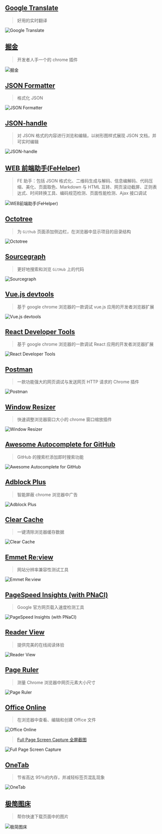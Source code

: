 ## [Google Translate](https://chrome.google.com/webstore/detail/google-translate/aapbdbdomjkkjkaonfhkkikfgjllcleb)

> 好用的实时翻译

![Google Translate](https://lh3.googleusercontent.com/0m8JW2q7W8Q0HdUDiahs8gaoYJ2H_WHmNlo3475gGAxFiQ1kfvvwE_du5XGZxz3n6xncoW0q=w640-h400-e365)

## [掘金](https://chrome.google.com/webstore/detail/%E6%8E%98%E9%87%91/lecdifefmmfjnjjinhaennhdlmcaeeeb)

> 开发者人手一个的 chrome 插件

![掘金](https://lh3.googleusercontent.com/PjwxQhfIopvq_d3NVEgW6n0GXVV-G9WcBfdpv_P9IDikOdP3IjmXj6SuO1JpfTDSRjJ1-Cxxsgw=w640-h400-e365)

## [JSON Formatter](https://chrome.google.com/webstore/detail/json-formatter/bcjindcccaagfpapjjmafapmmgkkhgoa)

> 格式化 JSON

![JSON Formatter](https://lh3.googleusercontent.com/68vofGty-EmFi1WHH-y0IbwRXeJpKTg3eTZOjZQoZAhJ6vuY7cL0G6yJ0CsE5sooUtJkSbqwUbI=w640-h400-e365)

## [JSON-handle](https://chrome.google.com/webstore/detail/json-handle/iahnhfdhidomcpggpaimmmahffihkfnj)

> 对 JSON 格式的内容进行浏览和编辑，以树形图样式展现 JSON 文档，并可实时编辑

![JSON-handle](https://lh3.googleusercontent.com/GuVAM4PDNzwx4HIRNQ1jr2ZHoxTAMMaURa0qZoe66pdnxq8BtokWa9LEvgu7qGiFVscQ4OEKJw=w640-h400-e365)

## [WEB 前端助手(FeHelper)](https://chrome.google.com/webstore/detail/web%E5%89%8D%E7%AB%AF%E5%8A%A9%E6%89%8Bfehelper/pkgccpejnmalmdinmhkkfafefagiiiad?hl=zh-CN)

> FE 助手：包括 JSON 格式化、二维码生成与解码、信息编解码、代码压缩、美化、页面取色、Markdown 与 HTML 互转、网页滚动截屏、正则表达式、时间转换工具、编码规范检测、页面性能检测、Ajax 接口调试

![WEB前端助手(FeHelper)](https://lh3.googleusercontent.com/f8nYyNdpVKpbmvYTXLC7S5dLuug_-2qnDlidkbnkHLeUKpoJPyaMWoJXwUnQgJnHgRizCll18NQ=w640-h400-e365)

## [Octotree](https://chrome.google.com/webstore/detail/octotree/bkhaagjahfmjljalopjnoealnfndnagc)

> 为 `Github` 页面添加侧边栏，在浏览器中显示项目的目录结构

![Octotree](https://lh3.googleusercontent.com/MPjmv1ve2mGZYZC2rpmM25beJRYoURC3YhU6pCtV8iCss8zpgqsEZXmYgyZKvaq1S7yzDMJQ=w640-h400-e365)

## [Sourcegraph](https://chrome.google.com/webstore/detail/sourcegraph/dgjhfomjieaadpoljlnidmbgkdffpack)

> 更好地搜索和浏览 `GitHub` 上的代码

![Sourcegraph](https://lh3.googleusercontent.com/uxbdOiLyMA5mzc5vH8guUmndJmDfj2zpyHmpZ0nakmawafvY9F2R70aPdwAiCCFz5u8Fw3jA=w640-h400-e365)

## [Vue.js devtools](https://chrome.google.com/webstore/detail/vuejs-devtools/nhdogjmejiglipccpnnnanhbledajbpd)

> 基于 google chrome 浏览器的一款调试 vue.js 应用的开发者浏览器扩展

![Vue.js devtools](https://lh3.googleusercontent.com/FoLCsgdXeNyJkiM3uPn6wgbSg_BCfx53XgBHIS5QvhjbRULiFp00eNqkZcUotgasqSm9uh-5LQ=w640-h400-e365)

## [React Developer Tools](https://chrome.google.com/webstore/detail/react-developer-tools/fmkadmapgofadopljbjfkapdkoienihi)

> 基于 google chrome 浏览器的一款调试 React 应用的开发者浏览器扩展

![React Developer Tools](https://lh3.googleusercontent.com/GjX6Q3_FVJfc0DqE2wiPKkgOfth6otzV-D7GV-wB6sH5_t1oodMaHOBLsYOLeydb85bKWu6X=w640-h400-e365)

## [Postman](https://chrome.google.com/webstore/detail/postman/fhbjgbiflinjbdggehcddcbncdddomop)

> 一款功能强大的网页调试与发送网页 HTTP 请求的 Chrome 插件

![Postman](https://lh3.googleusercontent.com/he6FhqnwdRBJAaULacb1d2i3gakZk1aEB6Yh7--TibEiIsd4iT3-lsm0_5i-z9YGCx4Cvw5vY7M=w640-h400-e365)

## [Window Resizer](https://chrome.google.com/webstore/detail/window-resizer/kkelicaakdanhinjdeammmilcgefonfh)

> 快速调整浏览器窗口大小的 chrome 窗口缩放插件

![Window Resizer](https://lh3.googleusercontent.com/qMnMrOHd43Mp6ELUzWC-zvh-m10AgCsRbzCypDvLTS8joZpkV4nk6BRx85w6M-qJE6oWXswy8g=w640-h400-e365)

## [Awesome Autocomplete for GitHub](https://chrome.google.com/webstore/detail/awesome-autocomplete-for/djkfdjpoelphhdclfjhnffmnlnoknfnd)

> GitHub 的搜索栏添加即时搜索功能

![Awesome Autocomplete for GitHub](https://lh3.googleusercontent.com/DXT1IJGCtmeIBsDQXEbebMG6phJY_FiAmpExpj5vykuucG5S_dMWAgd807lRHyL0yvxJG9kVAg=w640-h400-e365)

## [Adblock Plus](https://chrome.google.com/webstore/detail/adblock-plus/cfhdojbkjhnklbpkdaibdccddilifddb)

> 智能屏蔽 chrome 浏览器中广告

![Adblock Plus](https://lh3.googleusercontent.com/7kTcpaPJJ-Qg6XjHIJ3ad3mkmdBPO9L6ZGDhMCRpTbKdn33rEw3AUGagIcl01qzvhwLAOglNaw=w640-h400-e365)

## [Clear Cache](https://chrome.google.com/webstore/detail/clear-cache/cppjkneekbjaeellbfkmgnhonkkjfpdn)

> 一键清除浏览器缓存数据

![Clear Cache](https://lh3.googleusercontent.com/_rjlM_Wxz-9p1KkAr3DxWL9B7DM9ORLS62X2QVDTPt3QH9bCRzkJ4juYLXF4JEOtpNWdWiOmHg=w640-h400-e365)

## [Emmet Re:view](https://chrome.google.com/webstore/detail/emmet-review/epejoicbhllgiimigokgjdoijnpaphdp)

> 网站分辨率兼容性测试工具

![Emmet Re:view](https://lh3.googleusercontent.com/GKsVuxN37ALG5Xw3kDsECDywGh2kwjLYjE_Pkl2PDq564giblgvGZ7l8viLgw4NUzF403ZUOzQw=w640-h400-e365)

## [PageSpeed Insights (with PNaCl)](https://chrome.google.com/webstore/detail/pagespeed-insights-with-p/lanlbpjbalfkflkhegagflkgcfklnbnh)

> Google 官方网页载入速度检测工具

![PageSpeed Insights (with PNaCl)](https://lh3.googleusercontent.com/hBSX95Ziokvb3zdWBzgpOAUhiR7uptDN8OO7ilAHfzGz70Swyoky9-uTBnnGgDELEDQrMX6K=w640-h400-e365)

## [Reader View](https://chrome.google.com/webstore/detail/reader-view/iibolhpkjjmoepndefdmdlmbpfhlgjpl)

> 提供完美的在线阅读体验

![Reader View](https://lh3.googleusercontent.com/0YC9JCOIVXNiMgNm9sJ9y8UM0RvaZWsoxuQxUM583zcromYQGPLVxiPwf4i4QsqEs9fIsZ8I-Lw=w640-h400-e365)

## [Page Ruler](https://chrome.google.com/webstore/detail/page-ruler/jlpkojjdgbllmedoapgfodplfhcbnbpn)

> 测量 Chrome 浏览器中网页元素大小尺寸

![Page Ruler](https://lh3.googleusercontent.com/ryGefrHm0ZmiLpJXKjzJHpU6OGK6on1bcQGYYBQL-EVRhbmvb1kkwJxdOwAnHvFLERKfMUT6YA=w640-h400-e365)

## [Office Online](https://chrome.google.com/webstore/detail/office-online/ndjpnladcallmjemlbaebfadecfhkepb?hl=zh-CN)

> 在浏览器中查看、编辑和创建 Office 文件

![Office Online](https://lh3.googleusercontent.com/gNqqfjx6BZXbqTmb2yKlIGY4C7rXbN-Tgcv-GVsFM5jHrNxOxD2N1pVUCw7pjAEp6elF1hJF8dU=w640-h400-e365)

> [Full Page Screen Capture 全屏截图](https://chrome.google.com/webstore/detail/full-page-screen-capture/fdpohaocaechififmbbbbbknoalclacl?hl=zh-CN)

![Full Page Screen Capture](https://lh3.googleusercontent.com/TudGh-0bQMi8oajxvzlz6sKPGmgkHgfC_sJ9IpuSDGrhgj95aedLxS11ym3FXvJRFmhImDV6j2A=w640-h400-e365)

## [OneTab](https://chrome.google.com/webstore/detail/onetab/chphlpgkkbolifaimnlloiipkdnihall)

> 节省高达 95％的内存，并减轻标签页混乱现象

![OneTab](https://lh3.googleusercontent.com/k6jRtnVqZaQ7hV5TCabzCwmneLsCSugCeZp4L5IgzIELBHyI0DJluJ0urxAoLdLAHsIQYFbNsQ=w640-h400-e365)

## [极简图床](https://chrome.google.com/webstore/detail/%E6%9E%81%E7%AE%80%E5%9B%BE%E5%BA%8A/heebflcbemenefckkgfnnklbhdbdkagg)

> 帮你快速下载页面中的图片

![极简图床](https://lh3.googleusercontent.com/LzAPAaT4wOgdJXEaZC0prPD0KYt9l1WqV-ReY_amjkRrA_Au3a9rOuvOvYj-Vy_1-KYfvraEboA=w640-h400-e365)
